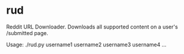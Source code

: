 rud
===

Reddit URL Downloader. Downloads all supported content on a user's /submitted page.

Usage: ./rud.py username1 username2 username3 username4 ...